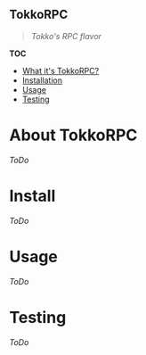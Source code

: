 TokkoRPC
---

> _Tokko's RPC flavor_


__TOC__

+ [What it's TokkoRPC?](#about-tokkorpc)
+ [Installation](#install)
+ [Usage](#usage)
+ [Testing](#testing)


# About TokkoRPC
_ToDo_

# Install
_ToDo_

# Usage
_ToDo_

# Testing
_ToDo_
